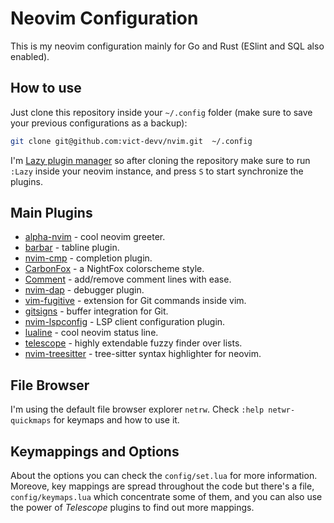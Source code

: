 # Neovim Configuration
This is my neovim configuration mainly for Go and Rust (ESlint and SQL also enabled).

## How to use
Just clone this repository inside your `~/.config` folder (make sure to save your previous configurations as a backup):

```sh
git clone git@github.com:vict-devv/nvim.git  ~/.config
```

I'm [Lazy plugin manager](https://github.com/folke/lazy.nvim) so after cloning the repository make sure to run `:Lazy` inside your neovim instance, and press `S` to start synchronize the plugins.

## Main Plugins

 - [alpha-nvim](https://github.com/goolord/alpha-nvim) - cool neovim greeter.
 - [barbar](https://github.com/romgrk/barbar.nvim) - tabline plugin.
 - [nvim-cmp](https://github.com/hrsh7th/nvim-cmp) - completion plugin.
 - [CarbonFox](https://github.com/EdenEast/nightfox.nvim) - a NightFox colorscheme style.
 - [Comment](https://github.com/numToStr/Comment.nvim) - add/remove comment lines with ease.
 - [nvim-dap](https://github.com/mfussenegger/nvim-dap) - debugger plugin. 
 - [vim-fugitive](https://github.com/tpope/vim-fugitive) - extension for Git commands inside vim. 
 - [gitsigns](https://github.com/lewis6991/gitsigns.nvim) - buffer integration for Git. 
 - [nvim-lspconfig](https://github.com/neovim/nvim-lspconfig) - LSP client configuration plugin. 
 - [lualine](https://github.com/nvim-lualine/lualine.nvim) - cool neovim status line.
 - [telescope](https://github.com/nvim-telescope/telescope.nvim) - highly extendable fuzzy finder over lists.
 - [nvim-treesitter](https://github.com/nvim-treesitter/nvim-treesitter) - tree-sitter syntax highlighter for neovim. 

## File Browser
I'm using the default file browser explorer `netrw`. Check `:help netwr-quickmaps` for keymaps and how to use it.

## Keymappings and Options
About the options you can check the `config/set.lua` for more information. Moreove, key mappings are spread throughout the code but there's a file, `config/keymaps.lua` which concentrate some of them, and you can also
use the power of *Telescope* plugins to find out more mappings.

